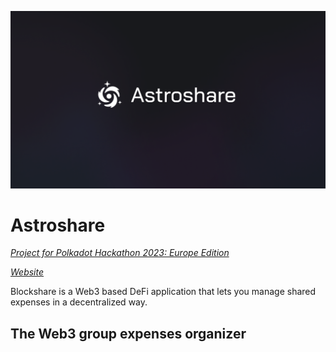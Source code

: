 ![Cover Image](github-cover.png)

# Astroshare

[*Project for Polkadot Hackathon 2023: Europe Edition*](https://www.polkadotglobalseries.com/)

[*Website*](https://astroshare.app)

Blockshare is a Web3 based DeFi application that lets you manage shared expenses in a decentralized way.

## The Web3 group expenses organizer

